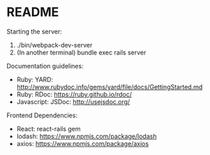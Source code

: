 # README

Starting the server:
1. ./bin/webpack-dev-server
2. (In another terminal) bundle exec rails server

Documentation guidelines:
- Ruby: YARD: http://www.rubydoc.info/gems/yard/file/docs/GettingStarted.md
- Ruby: RDoc: https://ruby.github.io/rdoc/
- Javascript: JSDoc: http://usejsdoc.org/

Frontend Dependencies:
- React: react-rails gem
- lodash: https://www.npmjs.com/package/lodash
- axios: https://www.npmjs.com/package/axios
